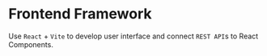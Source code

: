 # Frontend Framework

Use `React` + `Vite` to develop user interface and connect `REST API`s to React Components.

